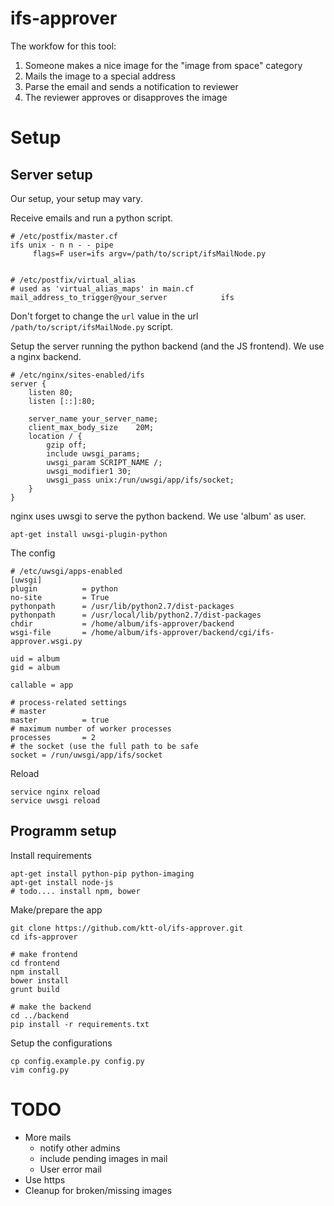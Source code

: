 # ifs-approver

The workfow for this tool:

1.  Someone makes a nice image for the "image from space" category
1.  Mails the image to a special address
1.  Parse the email and sends a notification to reviewer
1.  The reviewer approves or disapproves the image

# Setup

## Server setup

Our setup, your setup may vary.
 
Receive emails and run a python script. 

    # /etc/postfix/master.cf
    ifs unix - n n - - pipe
         flags=F user=ifs argv=/path/to/script/ifsMailNode.py


    # /etc/postfix/virtual_alias
    # used as 'virtual_alias_maps' in main.cf
    mail_address_to_trigger@your_server            ifs
    
Don't forget to change the ```url``` value in the url ```/path/to/script/ifsMailNode.py``` script.


Setup the server running the python backend (and the JS frontend). We use a nginx backend.

    # /etc/nginx/sites-enabled/ifs
    server {
        listen 80;
        listen [::]:80;
    
        server_name your_server_name;
        client_max_body_size    20M;
        location / {
            gzip off;
            include uwsgi_params;
            uwsgi_param SCRIPT_NAME /;
            uwsgi_modifier1 30;
            uwsgi_pass unix:/run/uwsgi/app/ifs/socket;
        }
    }

nginx uses uwsgi to serve the python backend. We use 'album' as user. 
    
    apt-get install uwsgi-plugin-python
    
The config    
    
    # /etc/uwsgi/apps-enabled
    [uwsgi]
    plugin          = python
    no-site         = True
    pythonpath      = /usr/lib/python2.7/dist-packages
    pythonpath      = /usr/local/lib/python2.7/dist-packages
    chdir           = /home/album/ifs-approver/backend
    wsgi-file       = /home/album/ifs-approver/backend/cgi/ifs-approver.wsgi.py
    
    uid = album
    gid = album
    
    callable = app
    
    # process-related settings
    # master
    master          = true
    # maximum number of worker processes
    processes       = 2
    # the socket (use the full path to be safe
    socket = /run/uwsgi/app/ifs/socket

Reload
    
    service nginx reload
    service uwsgi reload
    
## Programm setup

Install requirements
    
    apt-get install python-pip python-imaging
    apt-get install node-js
    # todo.... install npm, bower

Make/prepare the app

    git clone https://github.com/ktt-ol/ifs-approver.git
    cd ifs-approver
    
    # make frontend
    cd frontend
    npm install
    bower install
    grunt build

    # make the backend
    cd ../backend
    pip install -r requirements.txt

Setup the configurations

    cp config.example.py config.py
    vim config.py
    
# TODO

* More mails
    * notify other admins
    * include pending images in mail
    * User error mail
* Use https
* Cleanup for broken/missing images


